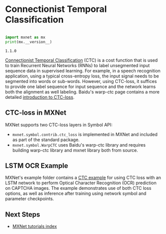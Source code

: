 <!--- Licensed to the Apache Software Foundation (ASF) under one -->
<!--- or more contributor license agreements.  See the NOTICE file -->
<!--- distributed with this work for additional information -->
<!--- regarding copyright ownership.  The ASF licenses this file -->
<!--- to you under the Apache License, Version 2.0 (the -->
<!--- "License"); you may not use this file except in compliance -->
<!--- with the License.  You may obtain a copy of the License at -->

<!---   http://www.apache.org/licenses/LICENSE-2.0 -->

<!--- Unless required by applicable law or agreed to in writing, -->
<!--- software distributed under the License is distributed on an -->
<!--- "AS IS" BASIS, WITHOUT WARRANTIES OR CONDITIONS OF ANY -->
<!--- KIND, either express or implied.  See the License for the -->
<!--- specific language governing permissions and limitations -->
<!--- under the License. -->

# Connectionist Temporal Classification

```python

import mxnet as mx
print(mx.__version__)
```

`1.1.0`<!--notebook-skip-line-->


[Connectionist Temporal Classification](https://www.cs.toronto.edu/~graves/icml_2006.pdf) (CTC) is a cost function that is used to train Recurrent Neural Networks (RNNs) to label unsegmented input sequence data in supervised learning. For example, in a speech recognition application, using a typical cross-entropy loss, the input signal needs to be segmented into words or sub-words. However, using CTC-loss, it suffices to provide one label sequence for input sequence and the network learns both the alignment as well labeling. Baidu's warp-ctc page contains a more detailed [introduction to CTC-loss](https://github.com/baidu-research/warp-ctc#introduction).

## CTC-loss in MXNet
MXNet supports two CTC-loss layers in Symbol API:

* `mxnet.symbol.contrib.ctc_loss` is implemented in MXNet and included as part of the standard package.
* `mxnet.symbol.WarpCTC` uses Baidu's warp-ctc library and requires building warp-ctc library and mxnet library both from source.

## LSTM OCR Example
MXNet's example folder contains a [CTC example](https://github.com/apache/incubator-mxnet/tree/master/example/ctc) for using CTC loss with an LSTM network to perform Optical Character Recognition (OCR) prediction on CAPTCHA images. The example demonstrates use of both CTC loss options, as well as inference after training using network symbol and parameter checkpoints.

## Next Steps
* [MXNet tutorials index](http://mxnet.io/tutorials/index.html)

<!-- INSERT SOURCE DOWNLOAD BUTTONS -->